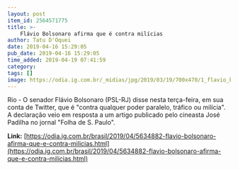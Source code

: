 ```yaml
---
layout: post
item_id: 2564571775
title: >-
    Flávio Bolsonaro afirma que é contra milícias
author: Tatu D'Oquei
date: 2019-04-16 15:29:05
pub_date: 2019-04-16 15:29:05
time_added: 2019-04-19 07:41:59
category: 
tags: []
image: https://odia.ig.com.br/_midias/jpg/2019/03/19/700x470/1_flavio_bolsonaro-10267893.jpg
---
```


Rio - O senador Flávio Bolsonaro (PSL-RJ) disse nesta terça-feira, em sua conta de Twitter, que é "contra qualquer poder paralelo, tráfico ou milícia". A declaração veio em resposta a um artigo publicado pelo cineasta José Padilha no jornal "Folha de S. Paulo".

**Link:** [https://odia.ig.com.br/brasil/2019/04/5634882-flavio-bolsonaro-afirma-que-e-contra-milicias.html](https://odia.ig.com.br/brasil/2019/04/5634882-flavio-bolsonaro-afirma-que-e-contra-milicias.html)

